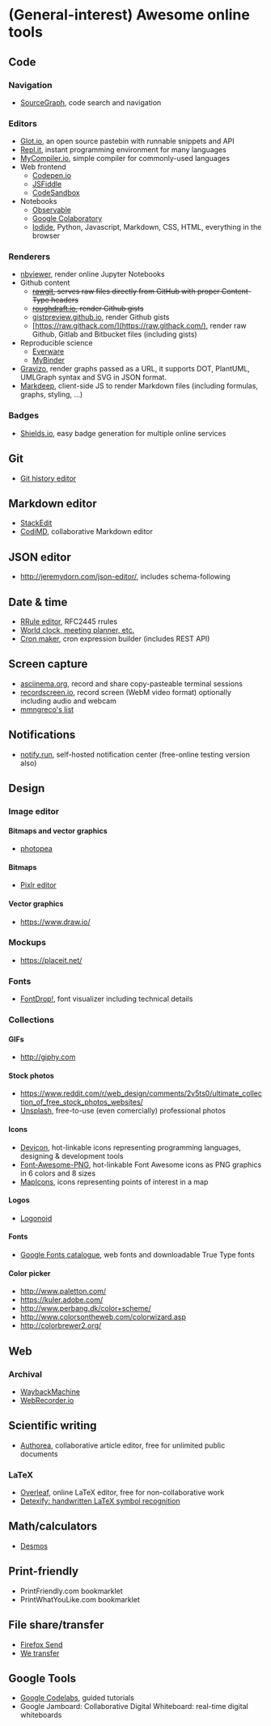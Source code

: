 # (General-interest) Awesome online tools
## Code
### Navigation
- [SourceGraph](https://sourcegraph.com/search), code search and navigation
### Editors
- [Glot.io](https://glot.io/), an open source pastebin with runnable snippets and API
- [Repl.it](https://repl.it/), instant programming environment for many languages
- [MyCompiler.io](https://www.mycompiler.io), simple compiler for commonly-used languages
- Web frontend
  - [Codepen.io](https://codepen.io/)
  - [JSFiddle](https://jsfiddle.net/)
  - [CodeSandbox](https://codesandbox.io)
- Notebooks
  - [Observable](https://beta.observablehq.com/scratchpad)
  - [Google Colaboratory](https://colab.research.google.com/)
  - [Iodide](https://alpha.iodide.io/), Python, Javascript, Markdown, CSS, HTML, everything in the browser

### Renderers
- [nbviewer](https://nbviewer.jupyter.org/), render online Jupyter Notebooks
- Github content
  - ~~[rawgit](https://rawgit.com/), serves raw files directly from GitHub with proper Content-Type headers~~
  - ~~[roughdraft.io](http://www.roughdraft.io/), render Github gists~~
  - [gistpreview.github.io](https://gistpreview.github.io/), render Github gists
  - [https://raw.githack.com/](https://raw.githack.com/), render raw Github, Gitlab and Bitbucket files (including gists)
- Reproducible science
  - [Everware](http://everware.xyz)
  - [MyBinder](https://mybinder.org)
- [Gravizo](http://www.gravizo.com/), render graphs passed as a URL, it supports DOT, PlantUML, UMLGraph syntax and SVG in JSON format.
- [Markdeep](https://casual-effects.com/markdeep/), client-side JS to render Markdown files (including formulas, graphs, styling, ...)
  
### Badges
- [Shields.io](https://shields.io/), easy badge generation for multiple online services

## Git
- [Git history editor](https://bokub.github.io/git-history-editor/)

## Markdown editor 
- [StackEdit](https://stackedit-beta.herokuapp.com)
- [CodiMD](https://demo.codimd.org/), collaborative Markdown editor

## JSON editor
- http://jeremydorn.com/json-editor/, includes schema-following

## Date & time
- [RRule editor](https://jakubroztocil.github.io/rrule/), RFC2445 rrules
- [World clock, meeting planner, etc.](https://www.timeanddate.com/)
- [Cron maker](http://www.cronmaker.com), cron expression builder (includes REST API) 

## Screen capture
- [asciinema.org](https://asciinema.org), record and share copy-pasteable terminal sessions
- [recordscreen.io](https://recordscreen.io/), record screen (WebM video format) optionally including audio and webcam
- [mmngreco's list](https://gist.github.com/mmngreco/d57062bed0005ce245252eaef2846748#file-list_capture_resources-md)

## Notifications
- [notify.run](https://notify.run/), self-hosted notification center (free-online testing version also)

## Design
### Image editor
#### Bitmaps and vector graphics
- [photopea](https://www.photopea.com)
#### Bitmaps
- [Pixlr editor](https://pixlr.com/editor/)
#### Vector graphics
- https://www.draw.io/
### Mockups
- https://placeit.net/

### Fonts
- [FontDrop!](https://fontdrop.info/), font visualizer including technical details

### Collections
#### GIFs
- http://giphy.com

#### Stock photos
- https://www.reddit.com/r/web_design/comments/2v5ts0/ultimate_collection_of_free_stock_photos_websites/
- [Unsplash](https://unsplash.com), free-to-use (even comercially) professional photos

#### Icons
- [Devicon](http://konpa.github.io/devicon/), hot-linkable icons representing programming languages, designing & development tools
- [Font-Awesome-PNG](https://github.com/delight-im/Font-Awesome-PNG), hot-linkable Font Awesome icons as PNG graphics in 6 colors and 8 sizes
- [MapIcons](https://mapicons.mapsmarker.com), icons representing points of interest in a map

#### Logos
- [Logonoid](http://logonoid.com/)

#### Fonts
- [Google Fonts catalogue](https://fonts.google.com), web fonts and downloadable True Type fonts

#### Color picker
- http://www.paletton.com/
- https://kuler.adobe.com/
- http://www.perbang.dk/color+scheme/
- http://www.colorsontheweb.com/colorwizard.asp
- http://colorbrewer2.org/

## Web
### Archival
- [WaybackMachine](https://archive.org/web/)
- [WebRecorder.io](https://webrecorder.io)

## Scientific writing
- [Authorea](https://www.authorea.com), collaborative article editor, free for unlimited public documents
### LaTeX
- [Overleaf](https://www.overleaf.com), online LaTeX editor, free for non-collaborative work
- [Detexify: handwritten LaTeX symbol recognition](http://detexify.kirelabs.org/classify.html)

## Math/calculators
- [Desmos](https://www.desmos.com/calculator/fcjhdt1xdw)

## Print-friendly
- PrintFriendly.com bookmarklet
- PrintWhatYouLike.com bookmarklet

## File share/transfer
- [Firefox Send](https://send.firefox.com)
- [We transfer](https://wetransfer.com)

## Google Tools
- [Google Codelabs](https://codelabs.developers.google.com/), guided tutorials
- Google Jamboard: Collaborative Digital Whiteboard: real-time digital whiteboards

